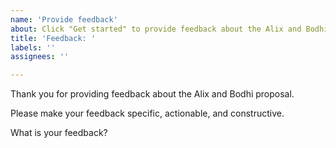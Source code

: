 ```yaml
---
name: 'Provide feedback'
about: Click "Get started" to provide feedback about the Alix and Bodhi proposal
title: 'Feedback: '
labels: ''
assignees: ''

---
```


Thank you for providing feedback about the Alix and Bodhi proposal.

Please make your feedback specific, actionable, and constructive.

What is your feedback?
